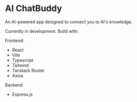 # AI ChatBuddy

An AI-powered app designed to connect you to AI's knowledge.

Currently in development. Build with:

Frontend:

- React
- Vite
- Typescript
- Tailwind
- Tanstack Router
- Axios

Backend:

- Express.js

<!-- ## Expanding the ESLint configuration

If you are developing a production application, we recommend using TypeScript and enable type-aware lint rules. Check out the [TS template](https://github.com/vitejs/vite/tree/main/packages/create-vite/template-react-ts) to integrate TypeScript and [`typescript-eslint`](https://typescript-eslint.io) in your project. -->
